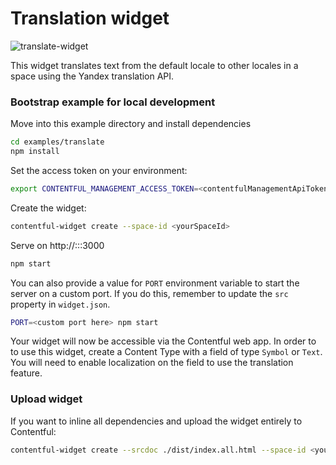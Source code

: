 # Translation widget

![translate-widget](http://contentful.github.io/ui-extensions-sdk/assets/translate-widget.png)

This widget translates text from the default locale to other locales in a space using the Yandex translation API.

### Bootstrap example for local development

Move into this example directory and install dependencies
```bash
cd examples/translate
npm install
```

Set the access token on your environment:
```bash
export CONTENTFUL_MANAGEMENT_ACCESS_TOKEN=<contentfulManagementApiToken>
```

Create the widget:
```bash
contentful-widget create --space-id <yourSpaceId>
```

Serve on http://:::3000
```bash
npm start
```

You can also provide a value for `PORT` environment variable to start the server on a custom port.
If you do this, remember to update the `src` property in `widget.json`.
```bash
PORT=<custom port here> npm start
```

Your widget will now be accessible via the Contentful web app.
In order to to use this widget, create a Content Type with a field of type `Symbol` or `Text`. You will need to enable localization on the field to use the translation feature.


### Upload widget
If you want to inline all dependencies and upload the widget entirely to Contentful:
```bash
contentful-widget create --srcdoc ./dist/index.all.html --space-id <yourSpaceId> --force
```

